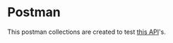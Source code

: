 # Postman

This postman collections are created to test [this API](https://petstore.swagger.io/)'s.
